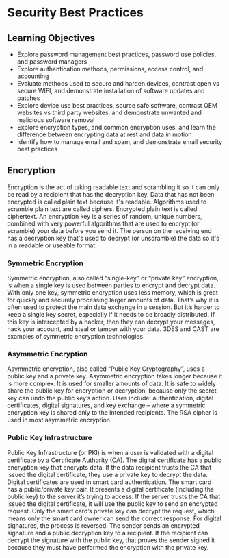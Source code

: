 # Security Best Practices

## Learning Objectives

- Explore password management best practices, password use policies, and password managers
- Explore authentication methods, permissions, access control, and accounting
- Evaluate methods used to secure and harden devices, contrast open vs secure WIFI, and demonstrate installation of software updates and patches
- Explore device use best practices, source safe software, contrast OEM websites vs third party websites, and demonstrate unwanted and malicious software removal
- Explore encryption types, and common encryption uses, and learn the difference between encrypting data at rest and data in motion
- Identify how to manage email and spam, and demonstrate email security best practices

## Encryption

Encryption is the act of taking readable text and scrambling it so it can only be read by a recipient that has the decryption key. Data that has not been encrypted is called plain text because it's readable. Algorithms used to scramble plain text are called ciphers. Encrypted plain text is called ciphertext. An encryption key is a series of random, unique numbers, combined with very powerful algorithms that are used to encrypt (or scramble) your data before you send it. The person on the receiving end has a decryption key that's used to decrypt (or unscramble) the data so it's in a readable or useable format. 

### Symmetric Encryption

Symmetric encryption, also called “single-key” or “private key” encryption, is when a single key is used between parties to encrypt and decrypt data. 
With only one key, symmetric encryption uses less memory, which is great for quickly and securely processing larger amounts of data. That’s why it is often used to protect the main data exchange in a session. But it’s harder to keep a single key secret, especially if it needs to be broadly distributed. If this key is intercepted by a hacker, then they can decrypt your messages, hack your account, and steal or tamper with your data. 
3DES and CAST are examples of symmetric encryption technologies.

### Asymmetric Encryption

Asymmetric encryption, also called “Public Key Cryptography”, uses a public key and a private key. Asymmetric encryption takes longer because it is more complex. It is used for smaller amounts of data. It is safe to widely share the public key for encryption or decryption, because only the secret key can undo the public key’s action. Uses include: authentication, digital certificates, digital signatures, and key exchange – where a symmetric encryption key is shared only to the intended recipients. The RSA cipher is used in most asymmetric encryption.

### Public Key Infrastructure

Public Key Infrastructure (or PKI) is when a user is validated with a digital certificate by a Certificate Authority (CA). The digital certificate has a public encryption key that encrypts data. If the data recipient trusts the CA that issued the digital certificate, they use a private key to decrypt the data. Digital certificates are used in smart card authentication. The smart card has a public/private key pair. It presents a digital certificate (including the public key) to the server it’s trying to access. If the server trusts the CA that issued the digital certificate, it will use the public key to send an encrypted request. Only the smart card’s private key can decrypt the request, which means only the smart card owner can send the correct response. For digital signatures, the process is reversed. The sender sends an encrypted signature and a public decryption key to a recipient. If the recipient can decrypt the signature with the public key, that proves the sender signed it because they must have performed the encryption with the private key.

